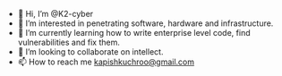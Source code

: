 - 👋 Hi, I’m @K2-cyber
- 👀 I’m interested in penetrating software, hardware and infrastructure.
- 🌱 I’m currently learning how to write enterprise level code, find vulnerabilities and fix them.
- 💞️ I’m looking to collaborate on intellect.
- 📫 How to reach me kapishkuchroo@gmail.com

<!---
K2-cyber/K2-cyber is a ✨ special ✨ repository because its `README.md` (this file) appears on your GitHub profile.
You can click the Preview link to take a look at your changes.
--->
